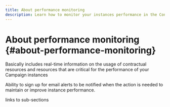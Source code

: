 ```yaml
---
title: About performance monitoring
description: Learn how to monitor your instances performance in the Control Panel
---
```


# About performance monitoring {#about-performance-monitoring}

Basically includes real-time information on the usage of contractual resources and resources that are critical for the performance of your Campaign instances

Ability to sign up for email alerts to be notified when the action is needed to maintain or improve instance performance.

links to sub-sections
